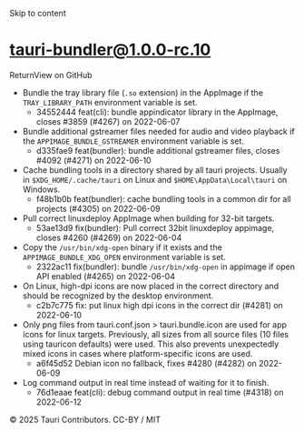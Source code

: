 Skip to content
# tauri-bundler@1.0.0-rc.10
ReturnView on GitHub
  * Bundle the tray library file (`.so` extension) in the AppImage if the `TRAY_LIBRARY_PATH` environment variable is set. 
    * 34552444 feat(cli): bundle appindicator library in the AppImage, closes #3859 (#4267) on 2022-06-07
  * Bundle additional gstreamer files needed for audio and video playback if the `APPIMAGE_BUNDLE_GSTREAMER` environment variable is set. 
    * d335fae9 feat(bundler): bundle additional gstreamer files, closes #4092 (#4271) on 2022-06-10
  * Cache bundling tools in a directory shared by all tauri projects. Usually in `$XDG_HOME/.cache/tauri` on Linux and `$HOME\AppData\Local\tauri` on Windows. 
    * f48b1b0b feat(bundler): cache bundling tools in a common dir for all projects (#4305) on 2022-06-09
  * Pull correct linuxdeploy AppImage when building for 32-bit targets. 
    * 53ae13d9 fix(bundler): Pull correct 32bit linuxdeploy appimage, closes #4260 (#4269) on 2022-06-04
  * Copy the `/usr/bin/xdg-open` binary if it exists and the `APPIMAGE_BUNDLE_XDG_OPEN` environment variable is set. 
    * 2322ac11 fix(bundler): bundle `/usr/bin/xdg-open` in appimage if open API enabled (#4265) on 2022-06-04
  * On Linux, high-dpi icons are now placed in the correct directory and should be recognized by the desktop environment. 
    * c2b7c775 fix: put linux high dpi icons in the correct dir (#4281) on 2022-06-10
  * Only png files from tauri.conf.json > tauri.bundle.icon are used for app icons for linux targets. Previously, all sizes from all source files (10 files using tauricon defaults) were used. This also prevents unexpectedly mixed icons in cases where platform-specific icons are used. 
    * a6f45d52 Debian icon no fallback, fixes #4280 (#4282) on 2022-06-09
  * Log command output in real time instead of waiting for it to finish. 
    * 76d1eaae feat(cli): debug command output in real time (#4318) on 2022-06-12


© 2025 Tauri Contributors. CC-BY / MIT
